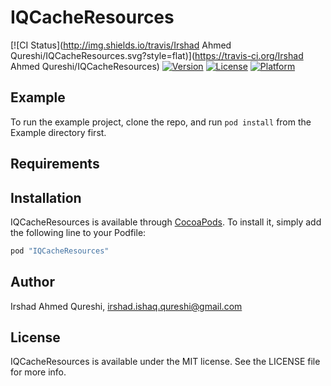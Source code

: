 # IQCacheResources

[![CI Status](http://img.shields.io/travis/Irshad Ahmed Qureshi/IQCacheResources.svg?style=flat)](https://travis-ci.org/Irshad Ahmed Qureshi/IQCacheResources)
[![Version](https://img.shields.io/cocoapods/v/IQCacheResources.svg?style=flat)](http://cocoapods.org/pods/IQCacheResources)
[![License](https://img.shields.io/cocoapods/l/IQCacheResources.svg?style=flat)](http://cocoapods.org/pods/IQCacheResources)
[![Platform](https://img.shields.io/cocoapods/p/IQCacheResources.svg?style=flat)](http://cocoapods.org/pods/IQCacheResources)

## Example

To run the example project, clone the repo, and run `pod install` from the Example directory first.

## Requirements

## Installation

IQCacheResources is available through [CocoaPods](http://cocoapods.org). To install
it, simply add the following line to your Podfile:

```ruby
pod "IQCacheResources"
```

## Author

Irshad Ahmed Qureshi, irshad.ishaq.qureshi@gmail.com

## License

IQCacheResources is available under the MIT license. See the LICENSE file for more info.
